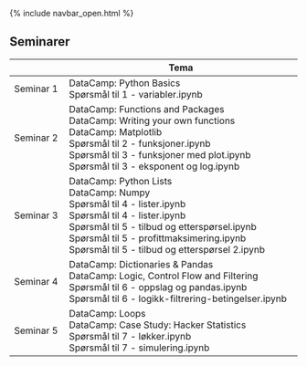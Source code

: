 {% include navbar_open.html %}
## Seminarer

 


| <img width=120/>|  Tema <img width=800/>       |
|-----------------|------------------------------|
|Seminar 1        |DataCamp: Python Basics <br> Spørsmål til 1 - variabler.ipynb|
|Seminar 2        |DataCamp: Functions and Packages <br>DataCamp: Writing your own functions <br>DataCamp: Matplotlib <br> Spørsmål til 2 - funksjoner.ipynb <br>Spørsmål til 3 - funksjoner med plot.ipynb <br>Spørsmål til 3 - eksponent og log.ipynb|
|Seminar 3        |DataCamp: Python Lists <br> DataCamp: Numpy <br> Spørsmål til 4 - lister.ipynb <br> Spørsmål til 4 - lister.ipynb <br> Spørsmål til 5 - tilbud og etterspørsel.ipynb <br> Spørsmål til 5 - profittmaksimering.ipynb <br>Spørsmål til 5 - tilbud og etterspørsel 2.ipynb | 
|Seminar 4        |DataCamp: Dictionaries & Pandas <br> DataCamp: Logic, Control Flow and Filtering <br>Spørsmål til 6 - oppslag og pandas.ipynb <br> Spørsmål til 6 - logikk-filtrering-betingelser.ipynb|
|Seminar 5        |DataCamp: Loops<br>DataCamp: Case Study: Hacker Statistics <br>Spørsmål til 7 - løkker.ipynb<br>Spørsmål til 7 - simulering.ipynb |
 
